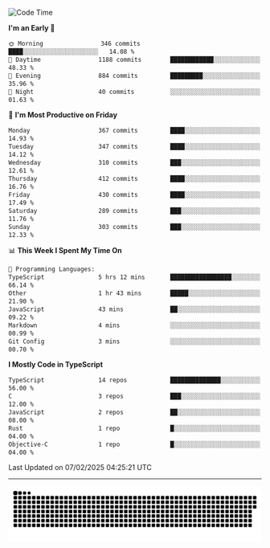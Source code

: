 <!--
<picture>
  <source
    srcset="https://github-readme-stats.vercel.app/api?username=kevinxft&show_icons=true&theme=dark"
    media="(prefers-color-scheme: dark)"
  />
  <source
    srcset="https://github-readme-stats.vercel.app/api?username=kevinxft&show_icons=true"
    media="(prefers-color-scheme: light), (prefers-color-scheme: no-preference)"
  />
  <img src="https://github-readme-stats.vercel.app/api?username=kevinxft&show_icons=true" />
</picture>
-->

<!--START_SECTION:waka-->
![Code Time](http://img.shields.io/badge/Code%20Time-3%2C065%20hrs%2034%20mins-blue)

**I'm an Early 🐤** 

```text
🌞 Morning                346 commits         ████░░░░░░░░░░░░░░░░░░░░░   14.08 % 
🌆 Daytime                1188 commits        ████████████░░░░░░░░░░░░░   48.33 % 
🌃 Evening                884 commits         █████████░░░░░░░░░░░░░░░░   35.96 % 
🌙 Night                  40 commits          ░░░░░░░░░░░░░░░░░░░░░░░░░   01.63 % 
```
📅 **I'm Most Productive on Friday** 

```text
Monday                   367 commits         ████░░░░░░░░░░░░░░░░░░░░░   14.93 % 
Tuesday                  347 commits         ████░░░░░░░░░░░░░░░░░░░░░   14.12 % 
Wednesday                310 commits         ███░░░░░░░░░░░░░░░░░░░░░░   12.61 % 
Thursday                 412 commits         ████░░░░░░░░░░░░░░░░░░░░░   16.76 % 
Friday                   430 commits         ████░░░░░░░░░░░░░░░░░░░░░   17.49 % 
Saturday                 289 commits         ███░░░░░░░░░░░░░░░░░░░░░░   11.76 % 
Sunday                   303 commits         ███░░░░░░░░░░░░░░░░░░░░░░   12.33 % 
```


📊 **This Week I Spent My Time On** 

```text
💬 Programming Languages: 
TypeScript               5 hrs 12 mins       █████████████████░░░░░░░░   66.14 % 
Other                    1 hr 43 mins        █████░░░░░░░░░░░░░░░░░░░░   21.90 % 
JavaScript               43 mins             ██░░░░░░░░░░░░░░░░░░░░░░░   09.22 % 
Markdown                 4 mins              ░░░░░░░░░░░░░░░░░░░░░░░░░   00.99 % 
Git Config               3 mins              ░░░░░░░░░░░░░░░░░░░░░░░░░   00.70 % 
```

**I Mostly Code in TypeScript** 

```text
TypeScript               14 repos            ██████████████░░░░░░░░░░░   56.00 % 
C                        3 repos             ███░░░░░░░░░░░░░░░░░░░░░░   12.00 % 
JavaScript               2 repos             ██░░░░░░░░░░░░░░░░░░░░░░░   08.00 % 
Rust                     1 repo              █░░░░░░░░░░░░░░░░░░░░░░░░   04.00 % 
Objective-C              1 repo              █░░░░░░░░░░░░░░░░░░░░░░░░   04.00 % 
```




 Last Updated on 07/02/2025 04:25:21 UTC
<!--END_SECTION:waka-->

---

<picture>
  <source media="(prefers-color-scheme: dark)" srcset="https://raw.githubusercontent.com/kevinxft/kevinxft/output/github-contribution-grid-snake-dark.svg">
  <source media="(prefers-color-scheme: light)" srcset="https://raw.githubusercontent.com/kevinxft/kevinxft/output/github-contribution-grid-snake.svg">
  <img alt="github contribution grid snake animation" src="https://raw.githubusercontent.com/kevinxft/kevinxft/output/github-contribution-grid-snake.svg">
</picture>